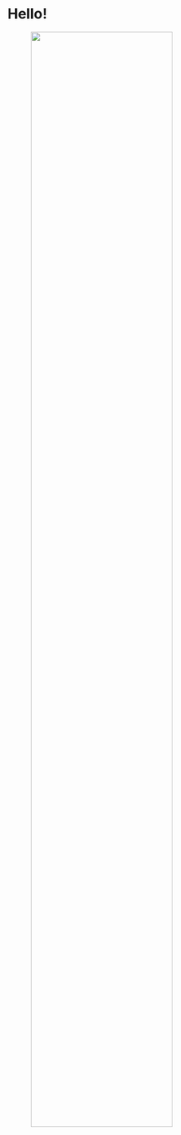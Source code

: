 # Hello!

<a href="https://profile.codersrank.io/user/pomelchenko" align="center"><img src="https://cr-skills-chart-widget.azurewebsites.net/api/api?username=pomelchenko&skills=c,php,python" width="75%"></a>
